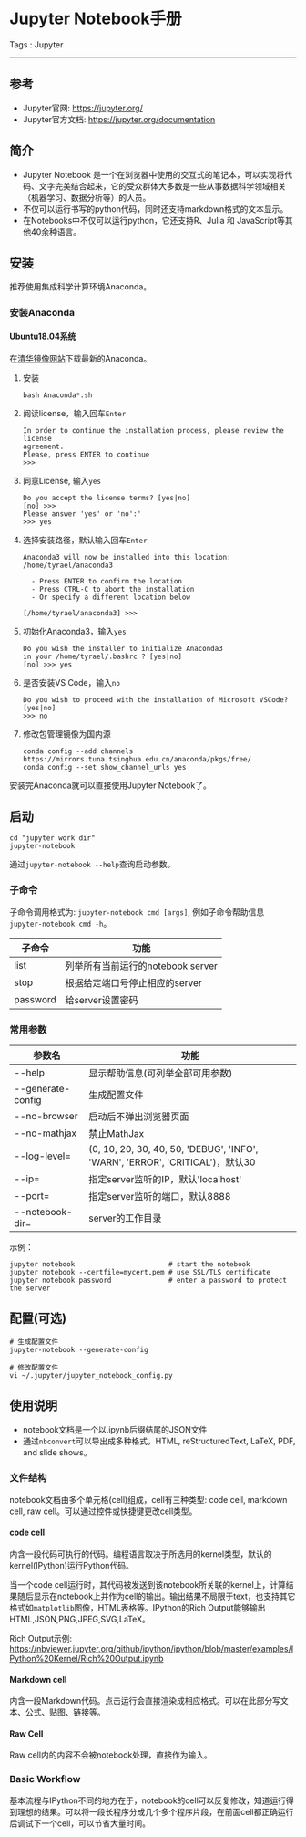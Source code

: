 # Jupyter Notebook手册

Tags : Jupyter

---



## 参考

* Jupyter官网: https://jupyter.org/
* Jupyter官方文档: https://jupyter.org/documentation



## 简介

* Jupyter Notebook 是一个在浏览器中使用的交互式的笔记本，可以实现将代码、文字完美结合起来，它的受众群体大多数是一些从事数据科学领域相关（机器学习、数据分析等）的人员。
* 不仅可以运行书写的python代码，同时还支持markdown格式的文本显示。
* 在Notebooks中不仅可以运行python，它还支持R、Julia 和 JavaScript等其他40余种语言。



## 安装

推荐使用集成科学计算环境Anaconda。



### 安装Anaconda

#### Ubuntu18.04系统
在[清华镜像网站](https://mirrors.tuna.tsinghua.edu.cn/anaconda/archive/)下载最新的Anaconda。

1. 安装
    ```shell
    bash Anaconda*.sh
    ```

2. 阅读license，输入回车`Enter`
    ```shell
    In order to continue the installation process, please review the license
    agreement.
    Please, press ENTER to continue
    >>> 
    ```

3. 同意License, 输入`yes`
    ```shell
    Do you accept the license terms? [yes|no]
    [no] >>> 
    Please answer 'yes' or 'no':'
    >>> yes
    ```
    
4. 选择安装路径，默认输入回车`Enter`
    ```shell
    Anaconda3 will now be installed into this location:
    /home/tyrael/anaconda3

      - Press ENTER to confirm the location
      - Press CTRL-C to abort the installation
      - Or specify a different location below
    
    [/home/tyrael/anaconda3] >>>
    ```
    
5. 初始化Anaconda3，输入`yes`
    ```shell
    Do you wish the installer to initialize Anaconda3
    in your /home/tyrael/.bashrc ? [yes|no]
    [no] >>> yes
    ```

6. 是否安装VS Code，输入`no`
    ```shell
    Do you wish to proceed with the installation of Microsoft VSCode? [yes|no]
    >>> no
    ```
    
7. 修改包管理镜像为国内源
    ```shell
    conda config --add channels https://mirrors.tuna.tsinghua.edu.cn/anaconda/pkgs/free/
    conda config --set show_channel_urls yes
    ```
    

安装完Anaconda就可以直接使用Jupyter Notebook了。



## 启动

```shell
cd "jupyter work dir"
jupyter-notebook
```



通过`jupyter-notebook --help`查询启动参数。

### 子命令

子命令调用格式为: `jupyter-notebook cmd [args]`, 例如子命令帮助信息`jupyter-notebook cmd -h`。

| 子命令   | 功能                              |
| -------- | --------------------------------- |
| list     | 列举所有当前运行的notebook server |
| stop     | 根据给定端口号停止相应的server    |
| password | 给server设置密码                  |

### 常用参数

| 参数名                   | 功能                                                         |
| ------------------------ | ------------------------------------------------------------ |
| --help                   | 显示帮助信息(可列举全部可用参数)                             |
| --generate-config        | 生成配置文件                                                 |
| --no-browser             | 启动后不弹出浏览器页面                                       |
| --no-mathjax             | 禁止MathJax                                                  |
| --log-level=<Enum>       | (0, 10, 20, 30, 40, 50, 'DEBUG', 'INFO', 'WARN', 'ERROR', 'CRITICAL')，默认30 |
| --ip=<Unicode>           | 指定server监听的IP，默认'localhost'                          |
| --port=<Int>             | 指定server监听的端口，默认8888                               |
| --notebook-dir=<Unicode> | server的工作目录                                             |

示例：

    jupyter notebook                       # start the notebook
    jupyter notebook --certfile=mycert.pem # use SSL/TLS certificate
    jupyter notebook password              # enter a password to protect the server



## 配置(可选)

```
# 生成配置文件
jupyter-notebook --generate-config

# 修改配置文件
vi ~/.jupyter/jupyter_notebook_config.py
```



## 使用说明

* notebook文档是一个以.ipynb后缀结尾的JSON文件
* 通过`nbconvert`可以导出成多种格式，HTML, reStructuredText, LaTeX, PDF, and slide shows。



### 文件结构

notebook文档由多个单元格(cell)组成，cell有三种类型: code cell, markdown cell, raw cell。可以通过控件或快捷键更改cell类型。

#### code cell

内含一段代码可执行的代码。编程语言取决于所选用的kernel类型，默认的kernel(IPython)运行Python代码。

当一个code cell运行时，其代码被发送到该notebook所关联的kernel上，计算结果随后显示在notebook上并作为cell的输出。输出结果不局限于text，也支持其它格式如`matplotlib`图像，HTML表格等。IPython的Rich Output能够输出HTML,JSON,PNG,JPEG,SVG,LaTeX。

Rich Output示例: https://nbviewer.jupyter.org/github/ipython/ipython/blob/master/examples/IPython%20Kernel/Rich%20Output.ipynb

#### Markdown cell

内含一段Markdown代码。点击运行会直接渲染成相应格式。可以在此部分写文本、公式、贴图、链接等。

#### Raw Cell

Raw cell内的内容不会被notebook处理，直接作为输入。



### Basic Workflow

基本流程与IPython不同的地方在于，notebook的cell可以反复修改，知道运行得到理想的结果。可以将一段长程序分成几个多个程序片段，在前面cell都正确运行后调试下一个cell，可以节省大量时间。